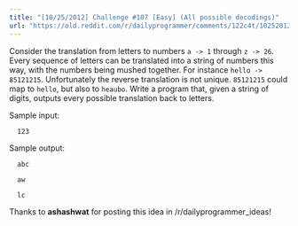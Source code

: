 ```yaml
---
title: "[10/25/2012] Challenge #107 [Easy] (All possible decodings)"
url: "https://old.reddit.com/r/dailyprogrammer/comments/122c4t/10252012_challenge_107_easy_all_possible_decodings/"
---
```


Consider the translation from letters to numbers `a -> 1` through `z -> 26`. Every sequence of letters can be translated into a string of numbers this way, with the numbers being mushed together. For instance `hello -> 85121215`. Unfortunately the reverse translation is not unique. `85121215` could map to `hello`, but also to `heaubo`. Write a program that, given a string of digits, outputs every possible translation back to letters.

Sample input:

`  123`

Sample output:

`  abc`

`  aw`

`  lc`

Thanks to __ashashwat__ for posting this idea in /r/dailyprogrammer_ideas!